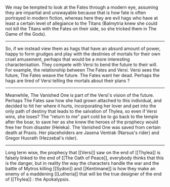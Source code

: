 We may be tempted to look at the Fates through a modern eye, assuming they are impartial and unswayable because that is how fate is often portrayed in modern fiction, whereas here they are evil hags who have at least a certain level of allegiance to the Titans (Balmytria knew she could not kill the Titans with the Fates on their side, so she tricked them in The Game of the Gods).

---

So, if we instead view them as hags that have an absurd amount of power, happy to form grudges and play with the destinies of mortals for their own cruel amusement, perhaps that would be a more interesting characterisation. They compete with Versi to bend the future to their will. For example, the relationship between The Fates and Versi. Versi sees the future, The Fates weave the future. The Fates want her dead. Perhaps the hags are tired of Versi telling the mortals about their plans ?

---

Meanwhile, The Vanished One is part of the Versi's vision of the future. Perhaps The Fates saw how she had grown attached to this individual, and decided to hit her where it hurts, incorporating her lover and pet into the only path of destiny that leads to the salvation of Thylea, so even if Versi wins, she loses? The "return to me" part cold be to go back to the temple after the boar, to save her as she knew the heroes of the prophecy would free her from disaster (Heleka). The Vanished One was saved from certain death at Praxis. Her placeholders are Jasena Ventrak (Narsus's rider) and Gregor Huorath (Hezzebal's rider).

---

Long term wise, the prophecy that [[Versi]] saw on the end of [[Thylea]] is falsely linked to the end of [[The Oath of Peace]], everybody thinks that this is the danger, but in reality the way the characters handle the war and the battle of Mytros killing [[Sydon]] and [[Kentimane]] is how they make an enemy of a maddening [[Lutheria]] that will be the true designer of the end of [[Thylea]] : the Apokalypsis.